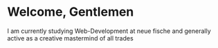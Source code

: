 # Welcome, Gentlemen 

I am currently studying Web-Development at neue fische
and generally active as a creative mastermind of all trades
